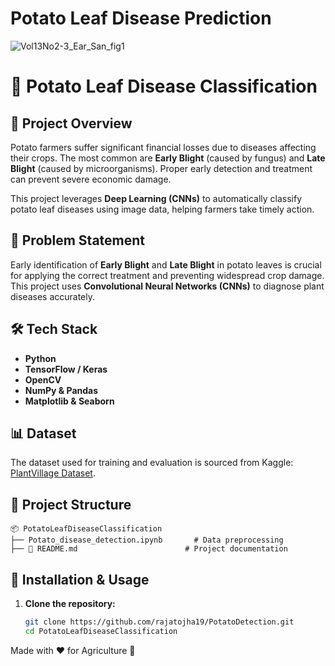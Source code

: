 # Potato Leaf Disease Prediction
![Vol13No2-3_Ear_San_fig1](https://user-images.githubusercontent.com/67580321/171865245-b8f4a8c5-978b-4284-900b-3b7dd0b638a1.jpg)

# 🥔 Potato Leaf Disease Classification

## 🚀 Project Overview
Potato farmers suffer significant financial losses due to diseases affecting their crops. The most common are **Early Blight** (caused by fungus) and **Late Blight** (caused by microorganisms). Proper early detection and treatment can prevent severe economic damage.

This project leverages **Deep Learning (CNNs)** to automatically classify potato leaf diseases using image data, helping farmers take timely action.

## 📌 Problem Statement
Early identification of **Early Blight** and **Late Blight** in potato leaves is crucial for applying the correct treatment and preventing widespread crop damage. This project uses **Convolutional Neural Networks (CNNs)** to diagnose plant diseases accurately.

## 🛠️ Tech Stack
- **Python**
- **TensorFlow / Keras**
- **OpenCV**
- **NumPy & Pandas**
- **Matplotlib & Seaborn**

## 📊 Dataset
The dataset used for training and evaluation is sourced from Kaggle: [PlantVillage Dataset](https://www.kaggle.com/abdallahalidev/plantvillage-dataset).

## 📂 Project Structure
```
📦 PotatoLeafDiseaseClassification
├── Potato_disease_detection.ipynb       # Data preprocessing
├── 📜 README.md                        # Project documentation
```

## 🚀 Installation & Usage
1. **Clone the repository:**
   ```bash
   git clone https://github.com/rajatojha19/PotatoDetection.git
   cd PotatoLeafDiseaseClassification
   ```
Made with ❤️ for Agriculture 🌱


